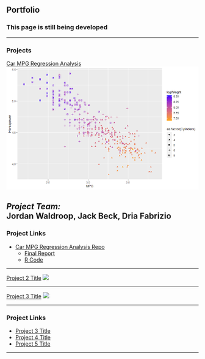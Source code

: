 ## Portfolio

### This page is still being developed

---

### Projects  

[Car MPG Regression Analysis](https://github.com/indyscout97/carMPGregregression.git/)
<img src="images/All_The_Logs_Scatter.png?raw=true"/>

*__Project Team:__*
<br/>
__Jordan Waldroop, Jack Beck, Dria Fabrizio__
</br>
---
### Project Links

- [Car MPG Regression Analysis Repo](https://github.com/indyscout97/carMPGregregression.git/)
  - [Final Report](https://github.com/indyscout97/carMPGregregression/blob/main/MSBC%205030%20Final%20Report.pdf/)
  - [R Code](https://github.com/indyscout97/carMPGregregression/blob/main/Final%20Project%20-%20Team%206.R)

---
[Project 2 Title](/pdf/sample_presentation.pdf)
<img src="images/dummy_thumbnail.jpg?raw=true"/>

---
[Project 3 Title](http://example.com/)
<img src="images/dummy_thumbnail.jpg?raw=true"/>

---

### Project Links

- [Project 3 Title](http://example.com/)
- [Project 4 Title](http://example.com/)
- [Project 5 Title](http://example.com/)

---
